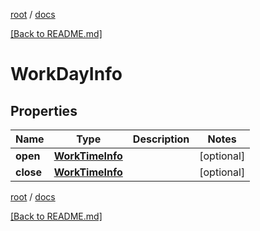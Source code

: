 [root](./../ "root") / [docs](./ "docs")

[[Back to README.md]](./../README.md "[Back to README.md]")

# WorkDayInfo

## Properties

| Name | Type | Description | Notes |
|------------ | ------------- | ------------- | -------------|
|**open** | [**WorkTimeInfo**](WorkTimeInfo.md) |  |  [optional] |
|**close** | [**WorkTimeInfo**](WorkTimeInfo.md) |  |  [optional] |

[root](./../ "root") / [docs](./ "docs")

[[Back to README.md]](./../README.md "[Back to README.md]")